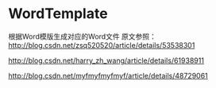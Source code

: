 # WordTemplate
根据Word模版生成对应的Word文件
原文参照：
http://blog.csdn.net/zsq520520/article/details/53538301  

http://blog.csdn.net/harry_zh_wang/article/details/61938911     

http://blog.csdn.net/myfmyfmyfmyf/article/details/48729061

         
     
